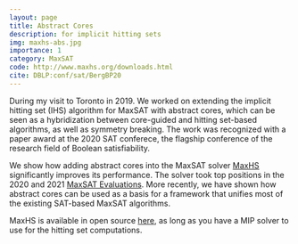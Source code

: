 ```yaml
---
layout: page
title: Abstract Cores
description: for implicit hitting sets
img: maxhs-abs.jpg
importance: 1
category: MaxSAT
code: http://www.maxhs.org/downloads.html
cite: DBLP:conf/sat/BergBP20
---
```


During my visit to Toronto in 2019. We worked on extending the implicit hitting set (IHS) algorithm
for MaxSAT with abstract cores, which can be seen as a hybridization between core-guided and hitting set-based algorithms, as well as symmetry
breaking. The work was recognized with a paper award at the 2020 SAT conferece, the flagship conference of the research field of Boolean satisfiability.

We show how adding abstract cores into the MaxSAT solver [MaxHS](http://www.maxhs.org/)
significantly improves its performance. The solver took top positions in the 2020 and 2021 [MaxSAT Evaluations](https://maxsat-evaluations.github.io/). More recently, we have shown how abstract cores can be used as a basis for a framework that unifies most of the existing SAT-based MaxSAT algorithms.

MaxHS is available in open source [here](http://www.maxhs.org/downloads.html), as long as you have a MIP solver to use for the hitting set computations.
